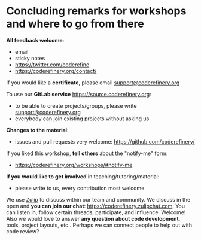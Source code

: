 

# Concluding remarks for workshops and where to go from there

**All feedback welcome**:
  - email
  - sticky notes
  - https://twitter.com/coderefine
  - https://coderefinery.org/contact/

If you would like a **certificate**, please email support@coderefinery.org

To use our **GitLab service** https://source.coderefinery.org:
  - to be able to create projects/groups, please write support@coderefinery.org
  - everybody can join existing projects without asking us

**Changes to the material**:
  - issues and pull requests very welcome: https://github.com/coderefinery/

If you liked this workshop, **tell others** about the "notify-me" form:
  - https://coderefinery.org/workshops/#notify-me

**If you would like to get involved** in teaching/tutoring/material:
  - please write to us, every contribution most welcome

We use [Zulip](https://zulipchat.com) to discuss within our team and community.
We discuss in the open and **you can join our chat**: https://coderefinery.zulipchat.com.
You can listen in, follow certain threads, participate, and influence.
Welcome!  Also we would love to answer **any question about code development**,
tools, project layouts, etc.. Perhaps we can connect people to help out with code
review?
